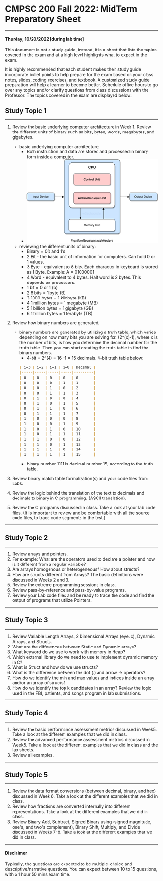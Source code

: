 # CMPSC 200 Fall 2022: MidTerm Preparatory Sheet
____________________________________________________________________________
#### Thurday, 10/20/2022 [during lab time]

This document is not a study guide, instead, it is a sheet that lists the topics covered in the exam and at a high level highlights what to expect in the exam.

It is highly recommended that each student makes their study guide incorporate bullet points to help prepare for the exam based on your class notes, slides, coding exercises, and textbook. A customized study guide preparation will help a learner to become better. Schedule office hours to go over any topics and/or clarify questions from class discussions with the Professor. 
The topics covered in the exam are displayed below:

## Study Topic 1

---
1. Review the basic underlying computer architecture in Week 1. Review the different units of binary such as bits, bytes, words, megabytes, and gigabytes.
    - basic underlying computer architecture:
        - Both instruction and data are stored and processed in binary form inside a computer.
        - ![Computer Architecture](img/computer_architecture.svg)
    - reviewing the different units of binary:
        - Binary = 0’s and 1’s
        - 2 Bit - the basic unit of information for computers. Can hold 0 or 1 values.
        - 3 Byte - equivalent to 8 bits. Each character in keyboard is stored as 1 Byte. Example: A = 01000001
        - 4 Word - equivalent to 4 bytes. Half word is 2 bytes. This depends on processors.
        - 1 bit = 0 or 1 (b)
        - 2 8 bits = 1 byte (B)
        - 3 1000 bytes = 1 kilobyte (KB)
        - 4 1 million bytes = 1 megabyte (MB)
        - 5 1 billion bytes = 1 gigabyte (GB)
        - 6 1 trillion bytes = 1 terabyte (TB)
  
2. Review how binary numbers are generated.
    - binary numbers are generated by utilizing a truth table, which varies depending on how many bits you are solving for. (2^(x)-1), where x is the number of bits, is how you determine the decimal number for the truth table. Then you can start creating the truth table to find the binary numbers.
        - 4-bit = 2^(4) = 16 -1 = 15 decimals. 4-bit truth table below:
        ```md
        | i=3 | i=2 | i=1 | i=0 | Decimal |
        |-----|-----|-----|-----|---------|
        | 0   | 0   | 0   | 0   | 0       |
        | 0   | 0   | 0   | 1   | 1       |
        | 0   | 0   | 1   | 0   | 2       |
        | 0   | 0   | 1   | 1   | 3       |
        | 0   | 1   | 0   | 0   | 4       |
        | 0   | 1   | 0   | 1   | 5       |
        | 0   | 1   | 1   | 0   | 6       |
        | 0   | 1   | 1   | 1   | 7       |
        | 1   | 0   | 0   | 0   | 8       |
        | 1   | 0   | 0   | 1   | 9       |
        | 1   | 0   | 1   | 0   | 10      |
        | 1   | 0   | 1   | 1   | 11      |
        | 1   | 1   | 0   | 0   | 12      |
        | 1   | 1   | 0   | 1   | 13      |
        | 1   | 1   | 1   | 0   | 14      |
        | 1   | 1   | 1   | 1   | 15      |
        ```
        - binary number 1111 is decimal number 15, according to the truth table.
3. Review binary match table formalization(s) and your code files from Labs. 
4. Review the logic behind the translation of the text to decimals and decimals to binary in C programming. (ASCII translation). 
5. Review the C programs discussed in class. Take a look at your lab code files. (It is important to review and be comfortable with all the source code files, 
to trace code segments in the test.)
---

## Study Topic 2

---
1. Review arrays and pointers. 
2. For example: What are the operators used to declare a pointer and how is it different from a regular variable? 
3. Are arrays homogenous or heterogeneous? How about structs? 
4. How are structs different from Arrays? The basic definitions were discussed in Weeks 2 and 3. 
5. Review the extreme programming sessions in class. 
6. Review pass-by-reference and pass-by-value programs. 
7. Review your Lab code files and be ready to trace the code and find the output of programs that utilize Pointers. 
---

## Study Topic 3

---
1. Review Variable Length Arrays, 2 Dimensional Arrays (eye. c), Dynamic Arrays, and Structs. 
2. What are the differences between Static and Dynamic arrays? 
3. What keyword do we use to work with memory in Heap? 
4. Which external library do we need to use to implement dynamic memory in C? 
5. What is Struct and how do we use structs? 
6. What is the difference between the dot (.) and arrow -> operators? 
7. How do we identify the min and max values and indices inside an array and/or an array of structs? 
8. How do we identify the top k candidates in an array? Review the logic used in the FBI, patients, and songs program in lab submissions. 
---

## Study Topic 4

---
1. Review the basic performance assessment metrics discussed in Week5. Take a look at the different examples that we did in class. 
2. Review the advanced performance assessment metrics discussed in Week5. Take a look at the different examples that we did in class and the lab sheets. 
3. Review all examples.
---

## Study Topic 5

---
1. Review the data format conversions (between decimal, binary, and hex) discussed in Week 6. Take a look at the different examples that we did in class.
2. Review how fractions are converted internally into different representations. Take a look at the different examples that we did in class.
3. Review Binary Add, Subtract, Signed Binary using (signed magnitude, one's, and two's complement), Binary Shift, Multiply, and Divide discussed in Weeks 7-8. Take a look at the different examples that we did in class.
---

#### Disclaimer

Typically, the questions are expected to be multiple-choice and descriptive/narrative questions. 
You can expect between 10  to 15 questions, with a 1 hour 50 mins exam time. 
